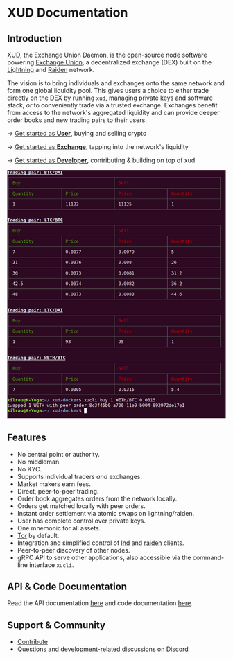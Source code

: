  # XUD Documentation

## Introduction

[XUD](https://github.com/ExchangeUnion/xud), the Exchange Union Daemon, is the open-source node software powering [Exchange Union](https://www.exchangeunion.com/), a decentralized exchange (DEX) built on the [Lightning](https://lightning.network/) and [Raiden](https://raiden.network/) network.

The vision is to bring individuals and exchanges onto the same network and form one global liquidity pool. This gives users a choice to either trade directly on the DEX by running `xud`, managing private keys and software stack, *or* to conveniently trade via a trusted exchange. Exchanges benefit from access to the network's aggregated liquidity and can provide deeper order books and new trading pairs to their users.

-> [Get started as **User**](User%20Guide.md), buying and selling crypto

-> [Get started as **Exchange**](Exchange%20Guide.md), tapping into the network's liquidity

-> [Get started as **Developer**](Developer%20Guide.md), contributing & building on top of xud

![xud orderbook](/images/orderbook.png)

## Features
* No central point or authority.
* No middleman.
* No KYC.
* Supports individual traders *and* exchanges.
* Market makers earn fees.
* Direct, peer-to-peer trading.
* Order book aggregates orders from the network locally.
* Orders get matched locally with peer orders.
* Instant order settlement via atomic swaps on lightning/raiden.
* User has complete control over private keys.
* One mnemonic for all assets.
* [Tor](https://www.torproject.org/) by default.
* Integration and simplified control of [lnd](https://github.com/lightningnetwork/lnd) and [raiden](https://github.com/raiden-network/raiden) clients.
* Peer-to-peer discovery of other nodes.
* gRPC API to serve other applications, also accessible via the command-line interface `xucli`.

## API & Code Documentation

Read the API documentation [here](http://api.exchangeunion.com) and code documentation [here](http://typedoc.exchangeunion.com/).


## Support & Community

* [Contribute](CONTRIBUTE.md)
* Questions and development-related discussions on [Discord](https://discord.gg/YgDhMSn)